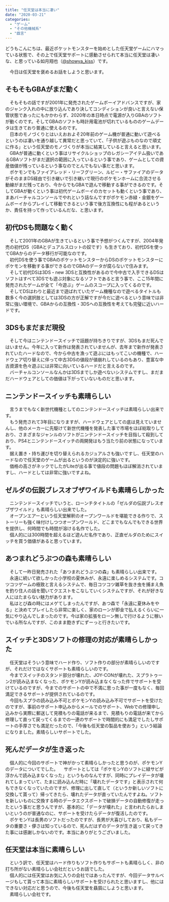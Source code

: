 ```yaml
---
title: "任天堂は本当に凄い"
date: "2020-03-21"
categories: 
  - "ゲーム"
  - "その他機械系"
  - "戯言"
---
```


どうもこんにちは、最近ポケットモンスターを始めとした任天堂ゲームにハマっている状態で、その上で任天堂サポートに感動させられて本当に任天堂は凄いな、と思っている如月翔也（[@showya\_kiss](http://twitter.com/showya_kiss)）です。  
  
　今日は任天堂を褒めるお話をしようと思います。  

## そもそもGBAがまだ動く

　そもそもの話ですが2001年に発売されたゲームボーイアドバンスですが、家のジャンク入れの中に放り込んであり決してコンディションが良いと言えない保管状態であったにもかかわらず、2020年の本日時点で電源が入りGBAのソフトが動くのです。そしてGBAのソフトも時計用電池が切れているもののゲームデータは生きており普通に使えるのです。  
　日本のモノづくりとはいえおおよそ20年前のゲーム機が普通に動いて遊べるというのは凄いを通り越して異常だと思っていて、「子供が遊ぶものなので頑丈に作る」という任天堂のモノづくりが本当に結実していると言えると思います。  
　GBAが普通に動くという事はリサイクルショップのレガシーアイテム扱いであるGBAソフトがまだ選択の範囲に入っているという事であり、ゲームとしての資産価値が残っているという事なのでとんでもない事だと思います。  
　ポケモンでもファイアレッド・リーフグリーン、ルビー・サファイアのデータがそのままDS経由で引き継いで引き継いで現行のポケモンホームに合流させる動線がまだ残っており、今からでもGBAで遊んで移動する事ができるのです。そしてGBAが動くという事は初代ゲームボーイのカセットも動くという事であり、まあバーチャルコンソールでやれという話なんですがポケモン赤緑・金銀をゲームボーイからプレイして移動できるという事で後方互換性にも程があるというか、責任を持って作っているんだな、と思います。  

## 初代DSも問題なく動く

　そして2001年のGBAが生きているという事で予想がつくんですが、2004年発売の初代DS（GBAとデュアルスロットの奴です）も生きており、初代DSを使ってGBAからのデータ移行が可能なのです。  
　初代DSを使う事でGBAのポケットモンスターからDSのポケットモンスターにポケモンを移動する事ができるのでGBAのデータが腐らないで住みます。  
　そして初代DSは3DS・new 3DSと互換性があるので今中古で入手できるDSはソフトはすべて3DSでも遊ぶ対象になるソフトであると言う事で、ここ15年間に発売されたゲームが全て「今遊ぶ」ゲームのスコープに入ってくるのです。  
　そしてDSはわりと最近まで遊ばれていたゲーム機種なので遊べるタイトルも数多く今の選択肢としては3DSの方が正解ですが今だに遊べるという意味では非常に強い環境で、GBAからの互換性・3DSへの互換性を考えても完璧に近いハードです。  

## 3DSもまだまだ現役

　そして今はニンテンドースイッチで話題が持ちきりですが、3DSもまだ死んではいません。今年に入って新作は発表されていませんが、去年まで新作が発表されていたハードなので、今から中古を漁って遊ぶにはもってこいの機種で、ハードウェア切り替えに伴って中古3DSの値段が値崩れしているのもあり、豊富な中古資源を色々遊ぶには非常に向いているハードだと言えるのです。  
　バーチャルコンソールなんかは3DSまでしか遊べないシステムですし、まだまだハードウェアとしての価値は下がっていないものだと思います。  

## ニンテンドースイッチも素晴らしい

　言うまでもなく新世代機種としてのニンテンドースイッチは素晴らしい出来です。  
　もう発売されて3年目になりますが、ハードウェアとしての底は見えていませんし、他のメーカーに先駆けて新世代機種を発表した事で市場をほぼ総取りしており、さまざまなジャンルのソフトがニンテンドースイッチを目指して殺到しており、PS4とニンテンドースイッチの両開発はもう当たり前の状態になっています。  
　据え置き・持ち運びを切り替えられるカジュアルさも強いですし、任天堂のハードなので任天堂のゲームが出るというのが決定的に強いです。  
　価格の高さがネックでしたがLiteが出る事で値段の問題もほぼ解消されていますし、ハードとしては非常に強いですよね。  

## ゼルダの伝説ブレスオブザワイルドも素晴らしかった

　ニンテンドースイッチでいうと、ローンチタイトルの「ゼルダの伝説ブレスオブザワイルド」も素晴らしい出来でした。  
　オープンエアーという任天堂解釈のオープンワールドを堪能できる作りで、ストーリーも強く味付けしつつオープンワールド、どこまでもなんでもできる世界を提供し、何時間でも時間が溶ける名作でした。  
　個人的には300時間を超えるほど遊んだ名作であり、正直ゼルダのためにスイッチを買う価値があると思っています。  

## あつまれどうぶつの森も素晴らしい

　そして一昨日発売された「あつまれどうぶつの森」も素晴らしい出来です。  
　永遠に続いて欲しかった小学校の夏休みが、永遠に楽しめるシステムです。コツコツゲームの極致と言えるシステムで、毎日コツコツ雑草を抜き虫を捕まえ魚を釣り住人の話を聞いてクエストをこなしていくシステムですが、それが好きな人にはたまらない魅力があります。  
　私はとび森の時にはメゲてしまったんですが、あつ森で「永遠に夏休みをやる」と決めてプレイしたら非常に楽しく、家のローンが即金で払えるくらいに一気にやり込んでしまったのです。今は家の拡張をローン無しで行けるように稼いでいる所なんですが、このまま飽きずにずーっと行きたいです。  

## スイッチと3DSソフトの修理の対応が素晴らしかった

　任天堂はそういう意味でハード作り、ソフト作りの部分が素晴らしいのですが、それだけではなくサポートも素晴らしいのです。  
　今までスイッチのスタンド部分が壊れた、JOY-CONが壊れた、スプラトゥーン2が読み込まなくなった、ポケモンYが読み込まなくなった件でサポートを受けているのですが、今までのサポートの中で不満に思った事が一度もなく、毎回満足できるサポートが提供されているのです。  
　今回もスプラの読み込み不可とポケモンYの読み込み不可でサポートを受けたのですが、事前のサポート申込みからメールでのサポート、Webでの修理申し込みから実際に郵送して見積もりの電話が来るまで、見積もりの電話が来てから修理して直って戻ってくるまでの一連のサポートで時間的にも満足でしたしサポートの手厚さでも満足だったので、「今後も任天堂の製品を使おう」という結論になりました。素晴らしいサポートでした。  

## 死んだデータが生き返った

　個人的に今回のサポートで神がかって素晴らしかったと思うのが、ポケモンYのデータについてでした。 　サポートとしては「ポケモンYのソフトに緑サビが浮かんで読み込まなくなった」というものなんですが、同時にプレイデータが壊れてしまっていて、たまに読み込んだ時に「壊れたデータです」と表示されて何もできなくなっていたのですが、修理に出して直して（というか新しいソフトに交換して貰って）帰ってきたら、壊れたデータが直っていたんですよね。ソフトを新しいものに交換する時のデータエクスポートで破損データの自動修復が走ったという事だと思うんですが、基本的に「データが壊れた」と言われたらおしまいというのが普通なのに、サポートを受けたらデータが復活したのです。  
　ポケモンYは長男のソフトだったのですが、長男が大喜びしており、私もデータの重要さ・儚さは知っているので、死んだはずのデータが生き返って戻ってきた事には感謝しかないのです。本当にありがとうございました。  

## 任天堂は本当に素晴らしい

　という訳で、任天堂はハード作りもソフト作りもサポートも素晴らしく、非の打ち所がない素晴らしい会社だというお話でした。  
　個人的には任天堂はお気に入りの会社ではあったんですが、今回データサルベージもして貰って本当に素晴らしいサポートを受けられたと思いますし、他にはできない対応だと思うので、今後も任天堂を贔屓にしようと思います。  
　素晴らしい会社です。
